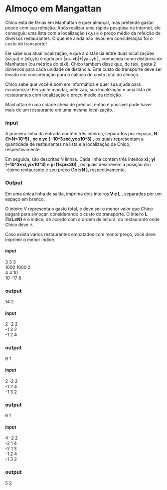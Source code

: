 # Almoço em Mangattan

Chico está de férias em Manhattan e quer almoçar, mas pretende gastar pouco com sua refeição. Após realizar uma rápida pesquisa na Internet, ele conseguiu uma lista com a localização (x,y)
 e o preço médio da refeição de diversos restaurantes. O que ele ainda não levou em consideração foi o custo de transporte!

Ele sabe sua atual localização, e que a distância entre duas localizações (xa,ya)
 e (xb,yb)
 é dada por |xa−xb|+|ya−yb|
, conhecida como distância de Manhattan (ou métrica do táxi). Chico também disse que, de táxi, gasta 2 dinheiros para cada unidade de distância. Este custo do transporte deve ser levado em consideração para o cálculo do custo total do almoço.

Chico sabe que você é bom em informática e quer sua ajuda para economizar! Ele vai te mandar, pelo zap, sua localização e uma lista de restaurantes com localização e preço médio da refeição.

Manhattan é uma cidade cheia de prédios, então é possível pode haver mais de um restaurante em uma mesma localização.

### Input
A primeira linha da entrada contém três inteiros, separados por espaço,<b> N
 (1≤N≤10^5)
, xc
 e yc
 (−10^3≤xc,yc≤10^3)</b>
, os quais representam a quantidade de restaurantes na lista e a localização de Chico, respectivamente.

Em seguida, são descritas N linhas. Cada linha contém três inteiros<b> xi
, yi
 (−10^3≤xi,yi≤10^3)</b>
 e <b>pi
 (1≤pi≤30)</b>
, os quais descrevem a posição do i
-ésimo restaurante e seu preço <b>(1≤i≤N
)</b>, respectivamente.

### Output
Em uma única linha de saída, imprima dois inteiros<b> V
 e L</b>
, separados por um espaço em branco.

O inteiro V
 representa o gasto total, e deve ser o menor valor que Chico pagará para almoçar, considerando o custo do transporte. O inteiro <b>L
 (1≤L≤N)</b>
 é o índice, de acordo com a ordem de leitura, do restaurante onde Chico deve ir.

Caso exista vários restaurantes empatados com menor preço, você deve imprimir o menor índice.

#### input
3 3 3<br>
1000 1000 2<br>
4 4 10<br>
10 -17 8

### output
14 2

#### input
2 -2 2<br>
-1 3 2<br>
-1 2 4

### output
6 1

#### input
2 -2 2<br>
-1 2 4<br>
-1 3 2

### output
6 1

#### input
4 -2 2<br>
-2 1 4<br>
-2 1 3<br>
-1 2 4<br>
-1 3 2

### output
5 2





